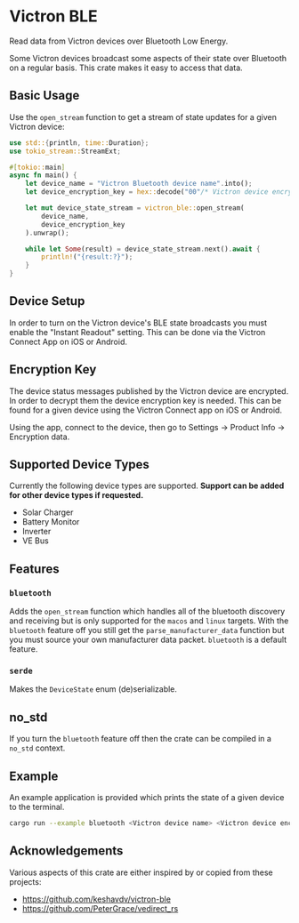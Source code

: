 # Victron BLE

Read data from Victron devices over Bluetooth Low Energy.

Some Victron devices broadcast some aspects of their state over Bluetooth on a regular basis. This crate makes it easy to access that data.

## Basic Usage

Use the `open_stream` function to get a stream of state updates for a given
Victron device:

```rust
use std::{println, time::Duration};
use tokio_stream::StreamExt;

#[tokio::main]
async fn main() {
    let device_name = "Victron Bluetooth device name".into();
    let device_encryption_key = hex::decode("00"/* Victron device encryption key. See below. */).unwrap();

    let mut device_state_stream = victron_ble::open_stream(
        device_name,
        device_encryption_key
    ).unwrap();

    while let Some(result) = device_state_stream.next().await {
        println!("{result:?}");
    }
}
```

## Device Setup

In order to turn on the Victron device's BLE state broadcasts you must enable the "Instant Readout"
setting. This can be done via the Victron Connect App on iOS or Android.

## Encryption Key

The device status messages published by the Victron device are encrypted. In order
to decrypt them the device encryption key is needed. This can be found for a given
device using the Victron Connect app on iOS or Android.

Using the app, connect to the device, then go to Settings -> Product Info -> Encryption data.

## Supported Device Types

Currently the following device types are supported. **Support can be added for other device types if requested.**

- Solar Charger
- Battery Monitor
- Inverter
- VE Bus

## Features

### `bluetooth`

Adds the `open_stream` function which handles all of the bluetooth discovery and receiving but is only supported for the `macos` and `linux` targets. With the `bluetooth` feature off you still get the `parse_manufacturer_data` function but you must source your own manufacturer data packet. `bluetooth` is a default feature.

### `serde`

Makes the `DeviceState` enum (de)serializable.

## no_std

If you turn the `bluetooth` feature off then the crate can be compiled in a `no_std` context.

## Example

An example application is provided which prints the state of a given device to the terminal.

```bash
cargo run --example bluetooth <Victron device name> <Victron device encryption key>
```

## Acknowledgements

Various aspects of this crate are either inspired by or copied from these
projects:

- <https://github.com/keshavdv/victron-ble>
- <https://github.com/PeterGrace/vedirect_rs>



